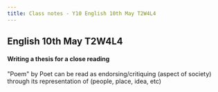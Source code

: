 ```yaml
---
title: Class notes - Y10 English 10th May T2W4L4
---
```


## English 10th May T2W4L4
#### Writing a thesis for a close reading
"Poem" by Poet can be read as endorsing/critiquing (aspect of society) through its representation of (people, place, idea, etc)